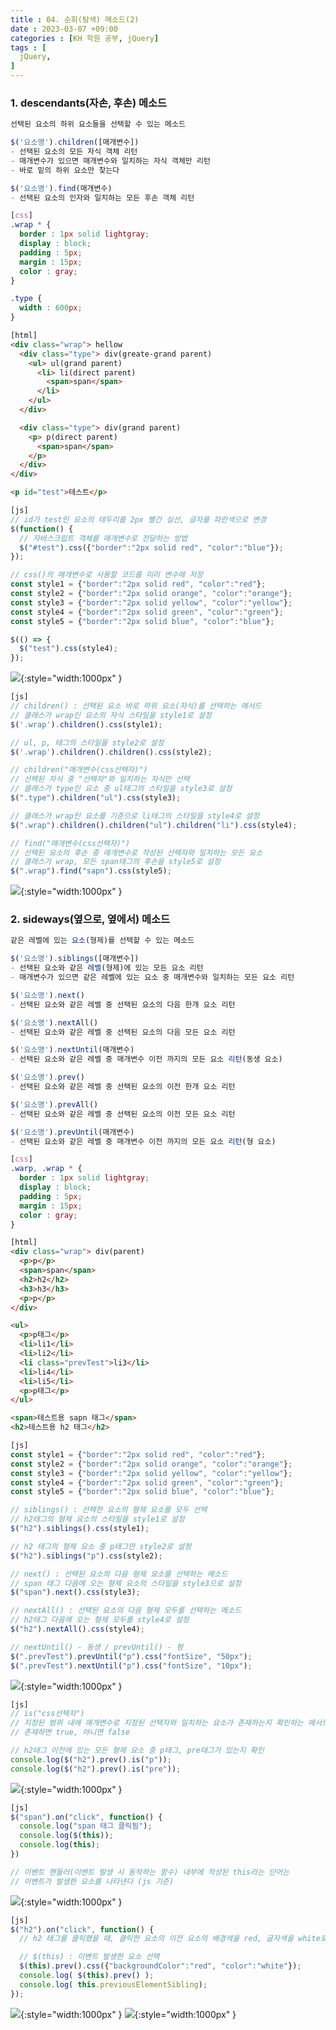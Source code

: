 ```yaml
---
title : 04. 순회(탐색) 메소드(2)
date : 2023-03-07 +09:00
categories : [KH 학원 공부, jQuery]
tags : [
  jQuery,
]
---
```

<!-- ![](/assets/img/jQuery/aaaa.png){:style="border:1px solid #eaeaea; border-radius: 7px; padding: 0px;" } -->
<!-- ![](/assets/img/jQuery/4-1.png){:style="width:1000px" } -->

### 1. descendants(자손, 후손) 메소드

```jsx
선택된 요소의 하위 요소들을 선택할 수 있는 메소드

$('요소명').children([매개변수])
- 선택된 요소의 모든 자식 객체 리턴
- 매개변수가 있으면 매개변수와 일치하는 자식 객체만 리턴
- 바로 밑의 하위 요소만 찾는다

$('요소명').find(매개변수)
- 선택된 요소의 인자와 일치하는 모든 후손 객체 리턴
```

```css
[css]
.wrap * {
  border : 1px solid lightgray;
  display : block;
  padding : 5px;
  margin : 15px;
  color : gray;
}

.type {
  width : 600px;
}
```

```html
[html]
<div class="wrap"> hellow
  <div class="type"> div(greate-grand parent)
    <ul> ul(grand parent)
      <li> li(direct parent)
        <span>span</span>
      </li>
    </ul>
  </div>

  <div class="type"> div(grand parent)
    <p> p(direct parent)
      <span>span</span>
    </p>
  </div>
</div>

<p id="test">테스트</p>
```

```jsx
[js]
// id가 test인 요소의 테두리를 2px 빨간 실선, 글자를 파란색으로 변경
$(function() {
  // 자바스크립트 객체를 매개변수로 전달하는 방법
  $("#test").css({"border":"2px solid red", "color":"blue"});
});

// css()의 매개변수로 사용할 코드를 미리 변수에 저장
const style1 = {"border":"2px solid red", "color":"red"};
const style2 = {"border":"2px solid orange", "color":"orange"};
const style3 = {"border":"2px solid yellow", "color":"yellow"};
const style4 = {"border":"2px solid green", "color":"green"};
const style5 = {"border":"2px solid blue", "color":"blue"};

$(() => {
  $("test").css(style4);
});
```

![](/assets/img/jQuery/4-1.png){:style="width:1000px" }

```jsx
[js]
// children() : 선택된 요소 바로 하위 요소(자식)를 선택하는 메서드
// 클래스가 wrap인 요소의 자식 스타일을 style1로 설정
$('.wrap').children().css(style1);

// ul, p, 태그의 스타일을 style2로 설정
$('.wrap').children().children().css(style2);

// children("매개변수(css선택자)")
// 선택된 자식 중 "선택자"와 일치하는 자식만 선택
// 클래스가 type인 요소 중 ul태그의 스타일을 style3로 설정
$(".type").children("ul").css(style3);

// 클래스가 wrap인 요소를 기준으로 li태그의 스타일을 style4로 설정
$(".wrap").children().children("ul").children("li").css(style4);

// find("매개변수(css선택자)")
// 선택된 요소의 후손 중 매개변수로 작성된 선택자와 일치하는 모든 요소
// 클래스가 wrap, 모든 span태그의 후손을 style5로 설정
$(".wrap").find("sapn").css(style5);
```

![](/assets/img/jQuery/4-2.png){:style="width:1000px" }


### 2. sideways(옆으로, 옆에서) 메소드

```jsx
같은 레벨에 있는 요소(형제)를 선택할 수 있는 메소드

$('요소명').siblings([매개변수])
- 선택된 요소와 같은 레벨(형제)에 있는 모든 요소 리턴
- 매개변수가 있으면 같은 레벨에 있는 요소 중 매개변수와 일치하는 모든 요소 리턴

$('요소명').next()
- 선택된 요소와 같은 레벨 중 선택된 요소의 다음 한개 요소 리턴

$('요소명').nextAll()
- 선택된 요소와 같은 레벨 중 선택된 요소의 다음 모든 요소 리턴

$('요소명').nextUntil(매개변수)
- 선택된 요소와 같은 레벨 중 매개변수 이전 까지의 모든 요소 리턴(동생 요소)

$('요소명').prev()
- 선택된 요소와 같은 레벨 중 선택된 요소의 이전 한개 요소 리턴

$('요소명').prevAll()
- 선택된 요소와 같은 레벨 중 선택된 요소의 이전 모든 요소 리턴

$('요소명').prevUntil(매개변수)
- 선택된 요소와 같은 레벨 중 매개변수 이전 까지의 모든 요소 리턴(형 요소)
```

```css
[css]
.warp, .wrap * {
  border : 1px solid lightgray;
  display : block;
  padding : 5px;
  margin : 15px;
  color : gray;
}
```

```html
[html]
<div class="wrap"> div(parent)
  <p>p</p>
  <span>span</span>
  <h2>h2</h2>
  <h3>h3</h3>
  <p>p</p>
</div>

<ul>
  <p>p태그</p>
  <li>li1</li>
  <li>li2</li>
  <li class="prevTest">li3</li>
  <li>li4</li>
  <li>li5</li>
  <p>p태그</p>
</ul>

<span>테스트용 sapn 태그</span>
<h2>테스트용 h2 태그</h2>
```

```jsx
[js]
const style1 = {"border":"2px solid red", "color":"red"};
const style2 = {"border":"2px solid orange", "color":"orange"};
const style3 = {"border":"2px solid yellow", "color":"yellow"};
const style4 = {"border":"2px solid green", "color":"green"};
const style5 = {"border":"2px solid blue", "color":"blue"};

// siblings() : 선택한 요소의 형제 요소를 모두 선택
// h2태그의 형제 요소의 스타일을 style1로 설정
$("h2").siblings().css(style1);

// h2 태그의 형제 요소 중 p태그만 style2로 설정
$("h2").siblings("p").css(style2);

// next() : 선택된 요소의 다음 형제 요소를 선택하는 메소드
// span 태그 다음에 오는 형제 요소의 스타일을 style3으로 설정
$("span").next().css(style3);

// nextAll() : 선택된 요소의 다음 형제 모두를 선택하는 메소드
// h2태그 다음에 오는 형제 모두를 style4로 설정
$("h2").nextAll().css(style4);

// nextUntil() - 동생 / prevUntil() - 형
$(".prevTest").prevUntil("p").css("fontSize", "50px");
$(".prevTest").nextUntil("p").css("fontSize", "10px");
```

![](/assets/img/jQuery/4-3.png){:style="width:1000px" }

```jsx
[js]
// is("css선택자")
// 지정된 범위 내에 매개변수로 지정된 선택자와 일치하는 요소가 존재하는지 확인하는 메서드
// 존재하면 true, 아니면 false

// h2태그 이전에 있는 모든 형제 요소 중 p태그, pre태그가 있는지 확인
console.log($("h2").prev().is("p"));
console.log($("h2").prev().is("pre"));
```

![](/assets/img/jQuery/4-4.png){:style="width:1000px" }

```jsx
[js]
$("span").on("click", function() {
  console.log("span 태그 클릭됨");
  console.log($(this));
  console.log(this);
})

// 이벤트 핸들러(이벤트 발생 시 동작하는 함수) 내부에 작성된 this라는 단어는
// 이벤트가 발생한 요소를 나타낸다 (js 기준)
```

![](/assets/img/jQuery/4-5.png){:style="width:1000px" }

```jsx
[js]
$("h2").on("click", function() {
  // h2 태그를 클릭했을 때, 클릭한 요소의 이전 요소의 배경색을 red, 글자색을 white로 설정

  // $(this) : 이벤트 발생한 요소 선택
  $(this).prev().css({"backgroundColor":"red", "color":"white"});
  console.log( $(this).prev() );
  console.log( this.previousElementSibling);
});
```

![](/assets/img/jQuery/4-6.png){:style="width:1000px" }
![](/assets/img/jQuery/4-7.png){:style="width:1000px" }
